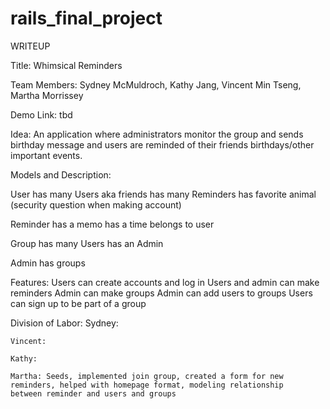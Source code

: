 # rails_final_project

WRITEUP 

Title: Whimsical Reminders 

Team Members: Sydney McMuldroch, Kathy Jang, Vincent Min Tseng, Martha Morrissey

Demo Link: tbd

Idea: An application where administrators monitor the group and sends birthday message and users are reminded of their friends birthdays/other important events. 

Models and Description:

User
	has many Users aka friends
	has many Reminders
	has favorite animal (security question when making account)
	
Reminder 
	has a memo
	has a time
	belongs to user 
	
Group 
	has many Users
	has an Admin 
	
Admin 
  has groups 
  
Features:
	Users can create accounts and log in 
	Users and admin can make reminders
	Admin can make groups
	Admin can add users to groups
	Users can sign up to be part of a group

Division of Labor:
	Sydney:
	
	Vincent: 
	
	Kathy: 
	
	Martha: Seeds, implemented join group, created a form for new reminders, helped with homepage format, modeling relationship 
	between reminder and users and groups 
